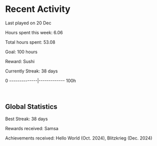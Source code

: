 # Recent Activity
Last played on 20 Dec  

Hours spent this week: 6.06  

Total hours spent: 53.08  

Goal: 100 hours  

Reward: Sushi  

Currently Streak: 38 days 

0 --------------|------------- 100h  
<br><br>

## Global Statistics
Best Streak: 38 days

Rewards received: Samsa

Achievements received: Hello World (Oct. 2024), Blitzkrieg (Dec. 2024)

